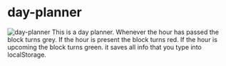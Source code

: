 # day-planner
![day-planner](file:///Users/johnathanolivas/Desktop/Screen%20Shot%202019-12-19%20at%206.29.08%20PM.png)
This is a day planner.
Whenever the hour has passed the block turns grey.
If the hour is present the block turns red.
If the hour is upcoming the block turns green.
it saves all info that you type into localStorage.
